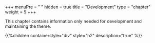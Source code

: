 +++
menuPre = "<i class='fa-fw fas fa-code-pull-request'></i> "
hidden = true
title = "Development"
type = "chapter"
weight = 5
+++

This chapter contains information only needed for development and maintaining the theme.

{{%children containerstyle="div" style="h2" description="true" %}}
